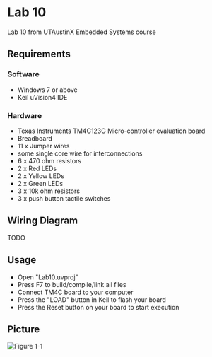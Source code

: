# Lab 10

Lab 10 from UTAustinX Embedded Systems course

## Requirements

### Software
* Windows 7 or above
* Keil uVision4 IDE

### Hardware
* Texas Instruments TM4C123G Micro-controller evaluation board
* Breadboard
* 11 x Jumper wires
* some single core wire for interconnections
* 6 x 470 ohm resistors
* 2 x Red LEDs
* 2 x Yellow LEDs
* 2 x Green LEDs
* 3 x 10k ohm resistors
* 3 x push button tactile switches

## Wiring Diagram

  TODO

## Usage

* Open "Lab10.uvproj"
* Press F7 to build/compile/link all files
* Connect TM4C board to your computer
* Press the "LOAD" button in Keil to flash your board
* Press the Reset button on your board to start execution

## Picture


![Figure 1-1](https://i.imgur.com/IDa8j0r.jpg "Figure 1-1")